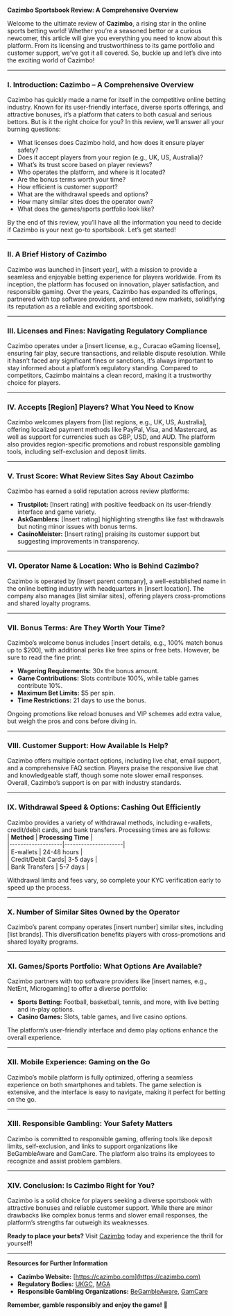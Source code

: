 **Cazimbo Sportsbook Review: A Comprehensive Overview**  

Welcome to the ultimate review of **Cazimbo**, a rising star in the online sports betting world! Whether you’re a seasoned bettor or a curious newcomer, this article will give you everything you need to know about this platform. From its licensing and trustworthiness to its game portfolio and customer support, we’ve got it all covered. So, buckle up and let’s dive into the exciting world of Cazimbo!  

---

### **I. Introduction: Cazimbo – A Comprehensive Overview**  
Cazimbo has quickly made a name for itself in the competitive online betting industry. Known for its user-friendly interface, diverse sports offerings, and attractive bonuses, it’s a platform that caters to both casual and serious bettors. But is it the right choice for you? In this review, we’ll answer all your burning questions:  
- What licenses does Cazimbo hold, and how does it ensure player safety?  
- Does it accept players from your region (e.g., UK, US, Australia)?  
- What’s its trust score based on player reviews?  
- Who operates the platform, and where is it located?  
- Are the bonus terms worth your time?  
- How efficient is customer support?  
- What are the withdrawal speeds and options?  
- How many similar sites does the operator own?  
- What does the games/sports portfolio look like?  

By the end of this review, you’ll have all the information you need to decide if Cazimbo is your next go-to sportsbook. Let’s get started!  

---

### **II. A Brief History of Cazimbo**  
Cazimbo was launched in [insert year], with a mission to provide a seamless and enjoyable betting experience for players worldwide. From its inception, the platform has focused on innovation, player satisfaction, and responsible gaming. Over the years, Cazimbo has expanded its offerings, partnered with top software providers, and entered new markets, solidifying its reputation as a reliable and exciting sportsbook.  

---

### **III. Licenses and Fines: Navigating Regulatory Compliance**  
Cazimbo operates under a [insert license, e.g., Curacao eGaming license], ensuring fair play, secure transactions, and reliable dispute resolution. While it hasn’t faced any significant fines or sanctions, it’s always important to stay informed about a platform’s regulatory standing. Compared to competitors, Cazimbo maintains a clean record, making it a trustworthy choice for players.  

---

### **IV. Accepts [Region] Players? What You Need to Know**  
Cazimbo welcomes players from [list regions, e.g., UK, US, Australia], offering localized payment methods like PayPal, Visa, and Mastercard, as well as support for currencies such as GBP, USD, and AUD. The platform also provides region-specific promotions and robust responsible gambling tools, including self-exclusion and deposit limits.  

---

### **V. Trust Score: What Review Sites Say About Cazimbo**  
Cazimbo has earned a solid reputation across review platforms:  
- **Trustpilot:** [Insert rating] with positive feedback on its user-friendly interface and game variety.  
- **AskGamblers:** [Insert rating] highlighting strengths like fast withdrawals but noting minor issues with bonus terms.  
- **CasinoMeister:** [Insert rating] praising its customer support but suggesting improvements in transparency.  

---

### **VI. Operator Name & Location: Who is Behind Cazimbo?**  
Cazimbo is operated by [insert parent company], a well-established name in the online betting industry with headquarters in [insert location]. The company also manages [list similar sites], offering players cross-promotions and shared loyalty programs.  

---

### **VII. Bonus Terms: Are They Worth Your Time?**  
Cazimbo’s welcome bonus includes [insert details, e.g., 100% match bonus up to $200], with additional perks like free spins or free bets. However, be sure to read the fine print:  
- **Wagering Requirements:** 30x the bonus amount.  
- **Game Contributions:** Slots contribute 100%, while table games contribute 10%.  
- **Maximum Bet Limits:** $5 per spin.  
- **Time Restrictions:** 21 days to use the bonus.  

Ongoing promotions like reload bonuses and VIP schemes add extra value, but weigh the pros and cons before diving in.  

---

### **VIII. Customer Support: How Available Is Help?**  
Cazimbo offers multiple contact options, including live chat, email support, and a comprehensive FAQ section. Players praise the responsive live chat and knowledgeable staff, though some note slower email responses. Overall, Cazimbo’s support is on par with industry standards.  

---

### **IX. Withdrawal Speed & Options: Cashing Out Efficiently**  
Cazimbo provides a variety of withdrawal methods, including e-wallets, credit/debit cards, and bank transfers. Processing times are as follows:  
| **Method**       | **Processing Time** |  
|-------------------|---------------------|  
| E-wallets         | 24-48 hours         |  
| Credit/Debit Cards| 3-5 days            |  
| Bank Transfers    | 5-7 days            |  

Withdrawal limits and fees vary, so complete your KYC verification early to speed up the process.  

---

### **X. Number of Similar Sites Owned by the Operator**  
Cazimbo’s parent company operates [insert number] similar sites, including [list brands]. This diversification benefits players with cross-promotions and shared loyalty programs.  

---

### **XI. Games/Sports Portfolio: What Options Are Available?**  
Cazimbo partners with top software providers like [insert names, e.g., NetEnt, Microgaming] to offer a diverse portfolio:  
- **Sports Betting:** Football, basketball, tennis, and more, with live betting and in-play options.  
- **Casino Games:** Slots, table games, and live casino options.  

The platform’s user-friendly interface and demo play options enhance the overall experience.  

---

### **XII. Mobile Experience: Gaming on the Go**  
Cazimbo’s mobile platform is fully optimized, offering a seamless experience on both smartphones and tablets. The game selection is extensive, and the interface is easy to navigate, making it perfect for betting on the go.  

---

### **XIII. Responsible Gambling: Your Safety Matters**  
Cazimbo is committed to responsible gaming, offering tools like deposit limits, self-exclusion, and links to support organizations like BeGambleAware and GamCare. The platform also trains its employees to recognize and assist problem gamblers.  

---

### **XIV. Conclusion: Is Cazimbo Right for You?**  
Cazimbo is a solid choice for players seeking a diverse sportsbook with attractive bonuses and reliable customer support. While there are minor drawbacks like complex bonus terms and slower email responses, the platform’s strengths far outweigh its weaknesses.  

**Ready to place your bets?** Visit [Cazimbo](https://cazimbo.com) today and experience the thrill for yourself!  

---

**Resources for Further Information**  
- **Cazimbo Website:** [https://cazimbo.com](https://cazimbo.com)  
- **Regulatory Bodies:** [UKGC](https://www.gamblingcommission.gov.uk), [MGA](https://www.mga.org.mt)  
- **Responsible Gambling Organizations:** [BeGambleAware](https://www.begambleaware.org), [GamCare](https://www.gamcare.org.uk)  

**Remember, gamble responsibly and enjoy the game!** 🎉